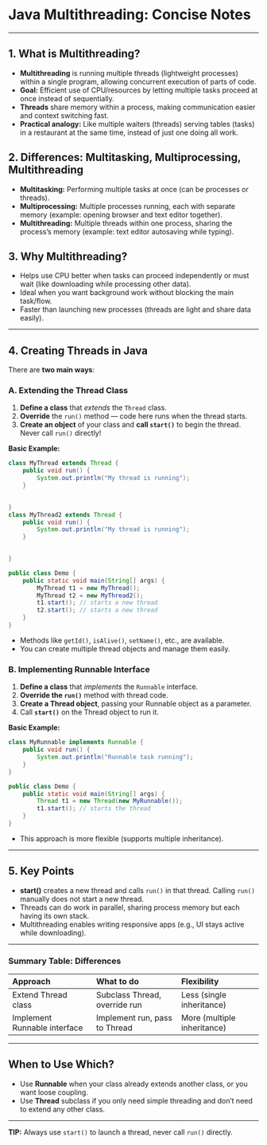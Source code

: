 # Java Multithreading: Concise Notes

***

## 1. What is Multithreading?

- **Multithreading** is running multiple threads (lightweight processes) within a single program, allowing concurrent execution of parts of code.
- **Goal:** Efficient use of CPU/resources by letting multiple tasks proceed at once instead of sequentially.
- **Threads** share memory within a process, making communication easier and context switching fast.
- **Practical analogy:** Like multiple waiters (threads) serving tables (tasks) in a restaurant at the same time, instead of just one doing all work.


## 2. Differences: Multitasking, Multiprocessing, Multithreading

- **Multitasking:** Performing multiple tasks at once (can be processes or threads).
- **Multiprocessing:** Multiple processes running, each with separate memory (example: opening browser and text editor together).
- **Multithreading:** Multiple threads within one process, sharing the process’s memory (example: text editor autosaving while typing).


## 3. Why Multithreading?

- Helps use CPU better when tasks can proceed independently or must wait (like downloading while processing other data).
- Ideal when you want background work without blocking the main task/flow.
- Faster than launching new processes (threads are light and share data easily).

***

## 4. Creating Threads in Java

There are **two main ways**:

### A. Extending the Thread Class

1. **Define a class** that *extends* the `Thread` class.
2. **Override** the `run()` method — code here runs when the thread starts.
3. **Create an object** of your class and **call `start()`** to begin the thread. Never call `run()` directly!

**Basic Example:**

```java
class MyThread extends Thread {
    public void run() {
        System.out.println("My thread is running");
    }

    
}
class MyThread2 extends Thread {
    public void run() {
        System.out.println("My thread is running");
    }

    
}

public class Demo {
    public static void main(String[] args) {
        MyThread t1 = new MyThread();
        MyThread t2 = new MyThread2();
        t1.start(); // starts a new thread
        t2.start(); // starts a new thread
    }
}
```

- Methods like `getId()`, `isAlive()`, `setName()`, etc., are available.
- You can create multiple thread objects and manage them easily.


### B. Implementing Runnable Interface

1. **Define a class** that *implements* the `Runnable` interface.
2. **Override the `run()`** method with thread code.
3. **Create a Thread object**, passing your Runnable object as a parameter.
4. Call **`start()`** on the Thread object to run it.

**Basic Example:**

```java
class MyRunnable implements Runnable {
    public void run() {
        System.out.println("Runnable task running");
    }
}

public class Demo {
    public static void main(String[] args) {
        Thread t1 = new Thread(new MyRunnable());
        t1.start(); // starts the thread
    }
}
```

- This approach is more flexible (supports multiple inheritance).

***

## 5. Key Points

- **start()** creates a new thread and calls `run()` in that thread. Calling `run()` manually does not start a new thread.
- Threads can do work in parallel, sharing process memory but each having its own stack.
- Multithreading enables writing responsive apps (e.g., UI stays active while downloading).

***

### Summary Table: Differences

| Approach | What to do | Flexibility |
| :-- | :-- | :-- |
| Extend Thread class | Subclass Thread, override run | Less (single inheritance) |
| Implement Runnable interface | Implement run, pass to Thread | More (multiple inheritance) |


***

## When to Use Which?

- Use **Runnable** when your class already extends another class, or you want loose coupling.
- Use **Thread** subclass if you only need simple threading and don’t need to extend any other class.

***

**TIP:** Always use `start()` to launch a thread, never call `run()` directly.


